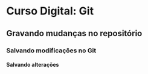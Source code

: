 # Curso Digital: Git

## Gravando mudanças no repositório

### Salvando modificações no Git

#### Salvando alterações